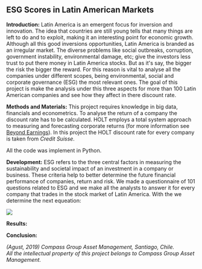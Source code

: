 ##  ESG Scores in Latin American Markets 

**Introduction:** 
Latin America is an emergent focus for inversion and innovation. The idea that countries are still young tells that many things
are left to do and to exploit, making it an interesting point for economic growth. Although all this good inversions opportunities, 
Latin America is branded as an irregular market. The diverse problems like social outbreaks, corruption, government instability, environmental damage, etc;
give the investors less trust to put there money in Latin America stocks. But as it's say, the bigger the risk the bigger the reward. For this reason is vital to analyse all the companies under different scopes, being environmental, social and corporate governance (ESG) the most relevant ones. The goal of this project is make the analysis under this three aspects for more than 100 Latin American companies and see how they affect in there discount rate.

**Methods and Materials:**
This project requires knowledge in big data, financials and econometrics. 
To analyse the return of a company the discount rate has to be calculated. HOLT employs a total system approach to measuring and forecasting corporate returns (for more information see <a href="https://onlinelibrary.wiley.com/doi/10.1002/9781119440512.ch7">Beyond Earnings</a>). In this project the HOLT discount rate for every company is taken from _Credit Suisse_. 

All the code was implement in Python. 

**Development:**
ESG refers to the three central factors in measuring the sustainability and societal impact of an investment in a company or business.
These criteria help to better determine the future financial performance of companies, return and risk. We made a questionnaire of 101 questions related to ESG and we make all the analysts to answer it for every company that trades in the stock market of Latin America. With the we determine the next equeation:

<img src="https://render.githubusercontent.com/render/math?math=ESG = x_1w_1 %2B x_2w_2 %B2 ... %2B x_100w_100 %2B x_101w_101">
  

**Results:**



**Conclusion:**



_(Agust, 2019) Compass Group Asset Management, Santiago, Chile. <br>
All the intellectual property of this project belongs to Compass Group Asset Management._
